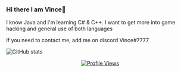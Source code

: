 ### Hi there I am Vince👋

I know Java and i'm learning C# & C++. I want to get more into game hacking and general use of both languages

If you need to contact me, add me on discord Vince#7777

![GitHub stats](https://github-readme-stats.vercel.app/api?username=moonpvp-dev&theme=dark&show_icons=true)

<a href="https://github.com/moonpvp-dev">
  <p align="center">
    <img src="https://komarev.com/ghpvc/?username=moonpvp-dev" alt="Profile Views">
  </p>
</a>

<!--

Here are some ideas to get you started:

- 🔭 I’m currently working on ...
- 🌱 I’m currently learning ...
- 👯 I’m looking to collaborate on ...
- 🤔 I’m looking for help with ...
- 💬 Ask me about ...
- 📫 How to reach me: ...
- 😄 Pronouns: ...
- ⚡ Fun fact: ...
-->
